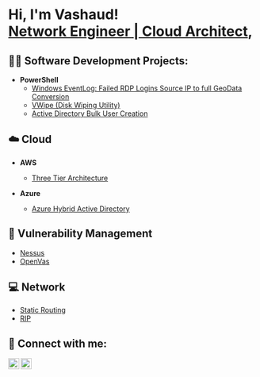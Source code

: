 <h1>Hi, I'm Vashaud! <br/><a href="https://github.com/VWrightTech">Network Engineer | Cloud Architect</a>, <a href="https://www.linkedin.com/in/VashaudWright/">
  
</a>

<h2>👨‍💻 Software Development Projects:</h2>

- <b>PowerShell</b>
  - [Windows EventLog: Failed RDP Logins Source IP to full GeoData Conversion](https://github.com/VWrightTech/SIEM)
  - [VWipe (Disk Wiping Utility)](https://github.com/VWrightTech/VWipe)
  - [Active Directory Bulk User Creation](https://github.com/VWrightTech/ActiveDirectory)

<h2>☁️ Cloud</h2>

- <b>AWS</b>
  
   - [Three Tier Architecture](https://github.com/VWrightTech/3tier)
- <b>Azure</b>

   - [Azure Hybrid Active Directory ](https://github.com/VWrightTech/HybridAD)
 
<h2>🚫 Vulnerability Management</h2>
  
   - [Nessus](https://github.com/VWrightTech/Nessus)
   - [OpenVas](https://github.com/VWrightTech/OpenVas)

 <h2>💻  Network</h2>
  
   - [Static Routing](https://github.com/VWrightTech/network)
   - [RIP](https://github.com/VWrightTech/RIP)

<h2> 🤳 Connect with me:</h2>


[<img align="left" alt="JVKWTech | YouTube" width="22px" src="https://cdn.jsdelivr.net/npm/simple-icons@v3/icons/youtube.svg" />][youtube]
[<img align="left" alt="VashaudWright | LinkedIn" width="22px" src="https://cdn.jsdelivr.net/npm/simple-icons@v3/icons/linkedin.svg" />][linkedin]


[youtube]: https://www.youtube.com/@VKWTech
[linkedin]: https://linkedin.com/in/VashaudWright

<!--
**joshmadakor1/joshmadakor1** is a ✨ _special_ ✨ repository because its `README.md` (this file) appears on your GitHub profile.

Here are some ideas to get you started:

- 🔭 I’m currently working on ...
- 🌱 I’m currently learning ...
- 👯 I’m looking to collaborate on ...
- 🤔 I’m looking for help with ...
- 💬 Ask me about ...
- 📫 How to reach me: ...
- 😄 Pronouns: ...
- ⚡ Fun fact: ...
-->
